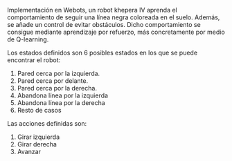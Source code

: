 Implementación en Webots, un robot khepera IV aprenda el comportamiento de seguir una línea negra coloreada en el suelo. Además, se añade un control de evitar obstáculos.
Dicho comportamiento se consigue mediante aprendizaje por refuerzo, más concretamente por medio de Q-learning.

Los estados definidos son 6 posibles estados en los que se puede encontrar el robot:
1. Pared cerca por la izquierda.
2. Pared cerca por delante.
3. Pared cerca por la derecha.
4. Abandona línea por la izquierda
5. Abandona línea por la derecha
6. Resto de casos

Las acciones definidas son:
1. Girar izquierda
2. Girar derecha
3. Avanzar
